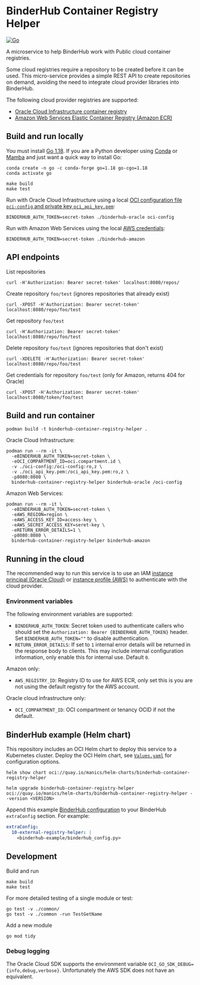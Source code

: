 # BinderHub Container Registry Helper

[![Go](https://github.com/manics/binderhub-container-registry-helper/actions/workflows/build.yml/badge.svg)](https://github.com/manics/binderhub-container-registry-helper/actions/workflows/build.yml)

A microservice to help BinderHub work with Public cloud container registries.

Some cloud registries require a repository to be created before it can be used.
This micro-service provides a simple REST API to create repositories on demand, avoiding the need to integrate cloud provider libraries into BinderHub.

The following cloud provider registries are supported:

- [Oracle Cloud Infrastructure container registry](https://docs.oracle.com/en-us/iaas/Content/Registry/Concepts/registryoverview.htm)
- [Amazon Web Services Elastic Container Registry (Amazon ECR)](https://aws.amazon.com/ecr/)

## Build and run locally

You must install [Go 1.18](https://tip.golang.org/doc/go1.18).
If you are a Python developer using [Conda](https://docs.conda.io/en/latest/) or [Mamba](https://mamba.readthedocs.io/) and just want a quick way to install Go:

```
conda create -n go -c conda-forge go=1.18 go-cgo=1.18
conda activate go
```

```
make build
make test
```

Run with Oracle Cloud Infrastructure using a local [OCI configuration file `oci-config` and private key `oci_api_key.pem`](https://docs.oracle.com/en-us/iaas/Content/API/Concepts/sdkconfig.htm):

```
BINDERHUB_AUTH_TOKEN=secret-token ./binderhub-oracle oci-config
```

Run with Amazon Web Services using the local [AWS credentials](https://docs.aws.amazon.com/cli/latest/userguide/cli-configure-files.html):

```
BINDERHUB_AUTH_TOKEN=secret-token ./binderhub-amazon
```

## API endpoints

List repositories

```
curl -H'Authorization: Bearer secret-token' localhost:8080/repos/
```

Create repository `foo/test` (ignores repositories that already exist)

```
curl -XPOST -H'Authorization: Bearer secret-token' localhost:8080/repo/foo/test
```

Get repository `foo/test`

```
curl -H'Authorization: Bearer secret-token' localhost:8080/repo/foo/test
```

Delete repository `foo/test` (ignores repositories that don't exist)

```
curl -XDELETE -H'Authorization: Bearer secret-token' localhost:8080/repo/foo/test
```

Get credentials for repository `foo/test` (only for Amazon, returns 404 for Oracle)

```
curl -XPOST -H'Authorization: Bearer secret-token' localhost:8080/token/foo/test
```

## Build and run container

```
podman build -t binderhub-container-registry-helper .
```

Oracle Cloud Infrastructure:

```
podman run --rm -it \
  -eBINDERHUB_AUTH_TOKEN=secret-token \
  -eOCI_COMPARTMENT_ID=oci.compartment.id \
  -v ./oci-config:/oci-config:ro,z \
  -v ./oci_api_key.pem:/oci_api_key.pem:ro,z \
  -p8080:8080 \
  binderhub-container-registry-helper binderhub-oracle /oci-config
```

Amazon Web Services:

```
podman run --rm -it \
  -eBINDERHUB_AUTH_TOKEN=secret-token \
  -eAWS_REGION=region \
  -eAWS_ACCESS_KEY_ID=access-key \
  -eAWS_SECRET_ACCESS_KEY=seret-key \
  -eRETURN_ERROR_DETAILS=1 \
  -p8080:8080 \
  binderhub-container-registry-helper binderhub-amazon
```

## Running in the cloud

The recommended way to run this service is to use an IAM
[instance principal (Oracle Cloud)](https://blogs.oracle.com/developers/post/accessing-the-oracle-cloud-infrastructure-api-using-instance-principals)
or
[instance profile (AWS)](https://docs.aws.amazon.com/AWSEC2/latest/UserGuide/iam-roles-for-amazon-ec2.html)
to authenticate with the cloud provider.

### Environment variables

The following environment variables are supported:

- `BINDERHUB_AUTH_TOKEN`: Secret token used to authenticate callers who should set the `Authorization: Bearer {BINDERHUB_AUTH_TOKEN}` header.
  Set `BINDERHUB_AUTH_TOKEN=""` to disable authentication.
- `RETURN_ERROR_DETAILS`: If set to `1` internal error details will be returned in the response body to clients. This may include internal configuration information, only enable this for internal use. Default `0`.

Amazon only:

- `AWS_REGISTRY_ID`: Registry ID to use for AWS ECR, only set this is you are not using the default registry for the AWS account.

Oracle cloud infrastructure only:

- `OCI_COMPARTMENT_ID`: OCI compartment or tenancy OCID if not the default.

## BinderHub example (Helm chart)

This repository includes an OCI Helm chart to deploy this service to a Kubernetes cluster.
Deploy the OCI Helm chart, see [`Values.yaml`](./helm-chart/values.yaml) for configuration options.

```
helm show chart oci://quay.io/manics/helm-charts/binderhub-container-registry-helper

helm upgrade binderhub-container-registry-helper oci://quay.io/manics/helm-charts/binderhub-container-registry-helper --version <VERSION>
```

Append this example [BinderHub configuration](binderhub-example/binderhub_config.py) to your BinderHub `extraConfig` section.
For example:

```yaml
extraConfig:
  10-external-registry-helper: |
    <binderhub-example/binderhub_config.py>
```

## Development

Build and run

```
make build
make test
```

For more detailed testing of a single module or test:

```
go test -v ./common/
go test -v ./common -run TestGetName
```

Add a new module

```
go mod tidy
```

### Debug logging

The Oracle Cloud SDK supports the environment variable `OCI_GO_SDK_DEBUG={info,debug,verbose}`.
Unfortunately the AWS SDK does not have an equivalent.
